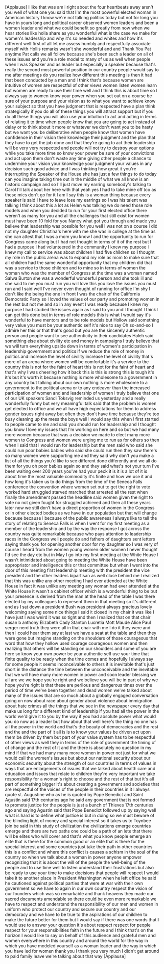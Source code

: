 
[Applause]
I like that was am i right about the
four heartbeats away aren&#39;t you well of
what one you said that I&#39;m the most
powerful elected woman in American
history I know we&#39;re not talking
politics today but not for long you have
in yours long and political career
observed women leaders and been a women
leader and what we could benefit so
greatly from now when we hear stories
like holla share as you wonderful what
is the case we make for women&#39;s
leadership and why it&#39;s so needed and
whites and how it&#39;s different well first
of all let me assess humbly and
respectfully associate myself with
Hollis remarks wasn&#39;t she wonderful
and and Thank You Pat anytime Pat calls
we all follow because she&#39;s been such a
leader on all of these issues and you&#39;re
a role model to many of us as well when
people when I was Speaker and as leader
but especially a speaker because that&#39;s
really the second most powerful position
in our country people would say to me
after meetings do you realize how
different this meeting is then it had
that been conducted by a man and I think
that&#39;s because women are intuitive of
women are respectful of other views
women listen women learn but women are
ready to use their time well and I think
this is about time so I always say to
women know your power when you set out
on a course be sure of your purpose and
your vision as to what you want to
achieve know your subject so that you
have judgment that is respected have a
plan think strategically if you do all
of these things you will attract support
but if you do all these things you will
also use your intuition
to act and acting in terms of relating
it to time when people know that you are
going to act instead of delay or to
think about it more or whatever we don&#39;t
want you to be hasty but we want you be
deliberative when people know that women
have confidence in their vision their
knowledge their judgment and the plan
that they have to get the job done
and that they&#39;re going to act their
leadership will be very very respected
and people will not try to destroy your
options while you take more time so know
your power be sure of your convictions
and act upon them don&#39;t waste any time
giving other people a chance to
undermine your vision your knowledge
your judgment your values in any
decision such good advice and I was
thinking how great it you&#39;re
interrupting the Speaker of the House
she has just a few things to do today
can you imagine taking time out in the
middle of what we all know is an
historic campaign and so I&#39;ll just move
my earring somebody&#39;s talking to Carol
I&#39;ll talk about her here with that yeah
yes I had to take mine off too
as these mics don&#39;t go for it I am I say
this is a woman thing because every
speaker is said I have to leave lose my
earrings so I was his talent was talking
I think about this a lot as Helen was
talking we do need those role models and
when you decided to run for your first
elected office there weren&#39;t as
many for you and all the challenges that
still exist for women must have been 10
fold for you Nancy what got you through
and made you believe that leadership was
possible for you well I was not on a
course I did not my daughter Christina&#39;s
here with me she was in college at the
time as she can attest that I was a mom
you know I and the opportunity to run
for Congress came along but I had not
thought in terms of it of the rest but I
had a purpose I had volunteered in the
community
I knew my purpose I knew my call to
service was about children I had five
children so I thought my role in the
public arena was to expand my role as
mom to make sure that all children had
the same wonderful opportunity that my
children did that was a service to those
children and to mine so in terms of
women the woman who was the member of
Congress at the time was a woman named
Salwa Burton she was a wonderful
wonderful person and she took ill and
she said to me you must run you will
love this you love the issues you must
run and I said well I&#39;ve never even
thought of running for office I&#39;m shy I
don&#39;t like the being the one in front I
was the chair of the California
Democratic Party so I loved the values
of our party and promoting women in the
rest but not me and so in any event I
was ready because I knew my purpose I
had studied the issues again as I said
to you and I thought I think I can get
this done but in terms of role models
this is what I would say it&#39;s wonderful
to have mentors and to be role models
but Hollow said something very value you
must be your authentic self it&#39;s nice to
say Oh so-and-so I admire her this or
that that&#39;s good but you are the
sincerely authentic person and people
want to see authenticity in their
candidates Haleh said something else
about civility etc and money in
campaigns I truly believe that we will
turn everything upside down in terms of
women&#39;s participation in leadership
government and politics if we reduce the
role of money in politics
and increase the level of civility
increase the level of civility that&#39;s
more of an arena where women will be
comfortable it&#39;s a service to the
country this is not for the faint of
heart this is not for the faint of heart
and that&#39;s why I was cheering how it
back this is this is strong this is
tough it&#39;s it&#39;s but it&#39;s worth it
because nothing is more wholesome to a
government in any country but talking
about our own nothing is more wholesome
to a government to the political arena
or to any endeavor than the increased
participation of women and and
leadership of women I truly believe that
one of our UK speakers Sandi Toksvig
reminded us yesterday and a really
wonderfully funny but very meaningful
talk said that the problem is women get
elected to office and we all have high
expectations for them to address gender
issues right away but often they don&#39;t
have time because they&#39;re too busy
cleaning up the mess the boys well I
would say this when I first started to
people came to me and said you should
run for leadership and I thought you
know I love my issues that I&#39;m working
on here and so but we had many more
women because that was a decision we
made to elect many more women to
Congress and women were urging me to run
as for others so then when I said that I
would run for leadership but the men
said who said she could run poor babies
babies who said she could run then they
saw there&#39;s so many women were
supporting me and they said why don&#39;t
you make a list of all the things you&#39;d
like to see different done differently
and we all do them for you oh poor
babies again so and they said what&#39;s not
your turn I&#39;ve been waiting over 200
years you&#39;ve had your peck
it is it is a lot of it is about time
the most valuable commodity it&#39;s finite
and how we use it and how long it&#39;s
taken us to do things from the time of
the Seneca Falls conference the
convention where women set out to get
the right to vote worked hard struggled
starved marched that arrested all the
rest when finally the amendment passed
the headline said women given the right
to vote no not given fought for
struggled achieved and then all these
years later now we still don&#39;t have a
direct proportion of women in the
Congress or in other elected bodies as
we have in our population but that will
change because because I because of the
public awareness I always like to tell
the story of relating to Seneca Falls is
when I went for my first meeting as a
member of the leadership and by the way
the response I got across the country
was quite remarkable because who pays
attention to leadership races in the
Congress well people do and fathers of
daughters sent letters saying thank you
for opening another door for my daughter
so I was very of course I heard from the
women young women older women I never
thought I&#39;d see the day etc but in May I
go into my first meeting at the White
House
I wasn&#39;t intimidated about going to
meeting the White House have been
appropriator and intelligence this or
that committee but when I went into the
door of this meeting first leadership
meeting with the president the vice
president and the other leaders
bipartisan as well close behind me I
realized that this was unlike any other
meeting I had ever attended at the White
House in fact it was unlike any meeting
any woman had ever attended at the White
House it wasn&#39;t a cabinet officer which
is a wonderful thing to be but your
presence is derived from the man at the
head of the table I was there elected by
my colleagues to represent them in that
meeting so it&#39;s different and as I sat
down a president Bush was president
always gracious lovely welcoming saying
some nice things I said
it closed in my chair it was like I have
just I was weird it was so tight and
then I realized that on that chair susan
b anthony Elizabeth Cady Stanton
Lucretia Mott Maude Alice Paul serger
nerd truth they were all in that chair
with me I do it they were and then I
could hear them say at last we have a
seat at the table and then they were
gone but imagine standing on the
shoulders of those courageous that word
that how they hollow used courage
courageous women and then realizing that
others will be standing on our shoulders
and some of you are here so know your
own power
be your authentic self use your time
that finite quality to be ready when the
time comes and hopefully I always say
for some people it seems inconceivable
to others it is inevitable
that&#39;s just short in the distance the
time between the unconceivable and the
inevitable that we will have many more
women in power and soon leader blessing
we all are we we hope you&#39;re right and
we believe you will be in part of why we
hope you&#39;re right
is that these are perilous and dangerous
times over the period of time we&#39;ve been
together and dead women we&#39;ve talked
about many of the issues that are so
much about a globally engaged
conversation going on now about race
about gender about violence about
immigration about hate crimes all the
things that we see in the newspaper
every day that make us long for a
different kind of leadership if you had
all the power in the world we&#39;d give it
to you by the way if you had absolute
power what would you do now as a leader
but how about that well here&#39;s the thing
no one has all the power in the world
and that&#39;s the beauty of democracies and
the rest and the and the part of it all
is is to know your values be driven act
upon them be driven by them but part of
your value system has to be respectful
of other views as well they in terms of
the role of government the timing of of
change and the rest of it and the there
is absolutely no question in my mind if
that we had many many more women in
power not just for what we would call
the women&#39;s issues but about our
national security about our economic
security about the strength of our
countries in terms of values in ways
that are enlargements of issues that we
talked about health care and education
and issues that relate to children
they&#39;re very important we take
responsibility for a woman&#39;s right to
choose and the rest of that but it&#39;s all
part of something bigger it&#39;s about
creating a government and societies that
are respectful of the voices of the
people in their countries in it I always
quote st. Augustine who as he is quoted
by Pope Benedict and Saint Agustin said
17th centuries ago he said any
government that is not formed to promote
justice for the people is just a bunch
of Thieves 17th centuries ago and saying
Agustin said that Pope Benedict followed
up by saying well what is hard is to
define what justice is but in doing so
we must beware of the blinding light of
money and special interest so it takes
us to Toynbee join be said in this study
of civilization the civilizations emerge
countries emerge and there are two paths
one could be a path of an
lete that there will be elites who will
cover and that&#39;s what you know people
emerge an elite that is there for the
common good
or an elite that is there for the
special interest and some countries just
take their path in other countries this
is a conflict and where this conflict is
causes a schism in the soul of the
country so when we talk about a woman in
power anyone empower recognizing that it
is about the will of the people the
well-being of the people and to use time
well to listen understand their
frustrations but also be ready to use
your time to make decisions that people
will respect I would take it to another
place in President Washington when he
left office he said he cautioned against
political parties that were at war with
their own government so we have to again
in our own country respect the vision of
our founders which was so remarkable and
thank heavens they made our sacred
documents amendable so there could be
even more remarkable we have to respect
and understand the responsibility of our
men and women in uniform who protect our
country
and secure our country and our democracy
and we have to be true to the
aspirations of our children to make the
future better for them but I would say
if there was one words that I would use
to answer your question it&#39;s about
respect respect for people respect for
your responsibilities faith in the
future and I think that&#39;s on the horizon
I would like to say on behalf of this
audience and grateful men and women
everywhere in this country and around
the world for the way in which you have
modeled yourself as a woman leader and
the way in which you have led for women
thank you I thank you very much I didn&#39;t
get around to paid family leave we&#39;re
talking about that way
[Applause]
